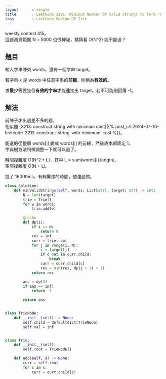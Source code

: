 ```yaml
---
layout      : single
title       : LeetCode 3291. Minimum Number of Valid Strings to Form Target I
tags        : LeetCode Medium DP Trie
---
```

weekly contest 415。  
這題測資範圍 N = 5000 也很神祕，猜猜看 O(N^2) 能不能過？  

## 題目

輸入字串陣列 words，還有一個字串 target。  

若字串 x 是 words 中任意字串的**前綴**，則稱為**有效的**。  

求**最少**需要幾個**有效的字串**才能連接出 target。若不可能則回傳 -1。  

## 解法

前陣子才出過差不多的題。  
相似題 [3213. construct string with minimum cost]({% post_url 2024-07-10-leetcode-3213-construct-string-with-minimum-cost %})。  

能選的從整個 words[i] 變成 words[i] 的前綴，然後成本都固定 1。  
字典樹方法稍微調整一下就可以過了。  

時間複雜度 O(N^2 + L)，其中 L = sum(words[i].length)。  
空間複雜度 O(N + L)。  

跑了 16000ms，有夠驚悚的時間，勉強過關。  

```python
class Solution:
    def minValidStrings(self, words: List[str], target: str) -> int:
        N = len(target)
        trie = Trie()
        for w in words:
            trie.add(w)

        @cache
        def dp(i):
            if i == N:
                return 0
            res = inf
            curr = trie.root
            for j in range(i, N):
                c = target[j]
                if c not in curr.child:
                    break
                curr = curr.child[c]
                res = min(res, dp(j + 1) + 1)
            return res 

        ans = dp(0)
        if ans == inf:
            return -1
        
        return ans


class TrieNode:
    def __init__(self) -> None:
        self.child = defaultdict(TrieNode)
        self.val = inf


class Trie:
    def __init__(self):
        self.root = TrieNode()

    def add(self, s) -> None:
        curr = self.root
        for c in s:
            curr = curr.child[c]
```
